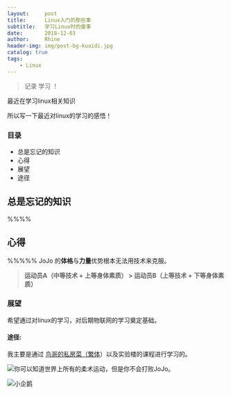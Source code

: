 ```yaml
---
layout:     post
title:      Linux入门的那些事
subtitle:   学习Linux时的傻事
date:       2018-12-03
author:     Rhine
header-img: img/post-bg-kuaidi.jpg
catalog: true
tags:
    - Linux
---
```




> 记录 学习 ！



最近在学习linux相关知识

所以写一下最近对linux的学习的感悟！

### 目录

- 总是忘记的知识
- 心得
- 展望
- 途径

## 总是忘记的知识
%%%%


## 心得

%%%%%
JoJo 的**体格**与**力量**优势根本无法用技术来克服。

> **运动员A（中等技术 + 上等身体素质） >  运动员B（上等技术 + 下等身体素质）**

### 展望

希望通过对linux的学习，对后期物联网的学习奠定基础。

#### 途径:


我主要是通过 [鸟哥的私房菜（繁体](http://linux.vbird.org/linux_basic/)）以及实验楼的课程进行学习的。



![你可以知道世界上所有的柔术运动，但是你不会打败JoJo。](http://mjrnxewya3t1in23ybpwjw59.wpengine.netdna-cdn.com/wp-content/uploads/gorilla.jpg)


![小企鹅](http://www.xitongzhijia.net/uploads/allimg/170420/56-1F420141530-water.jpg)